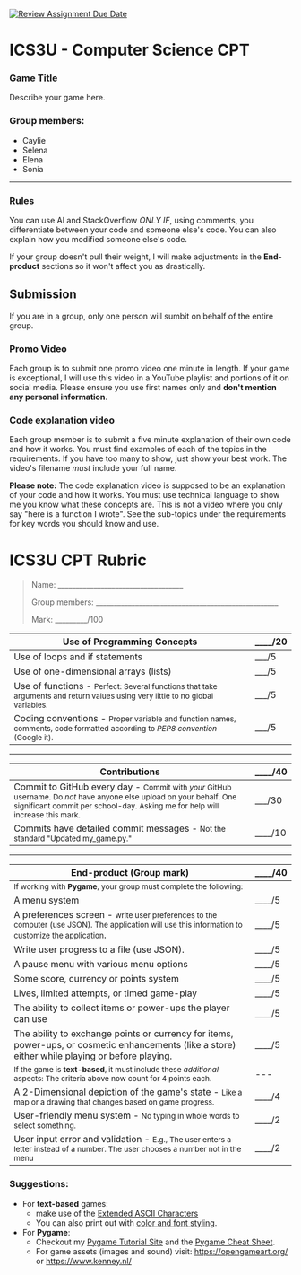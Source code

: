 [![Review Assignment Due Date](https://classroom.github.com/assets/deadline-readme-button-24ddc0f5d75046c5622901739e7c5dd533143b0c8e959d652212380cedb1ea36.svg)](https://classroom.github.com/a/N9Q0GUoC)
# ICS3U - Computer Science CPT

### Game Title
Describe your game here.

### Group members:
- Caylie
- Selena
- Elena
- Sonia

---

### Rules
You can use AI and StackOverflow *ONLY IF*, using comments, you differentiate between your code and someone else's code. You can also explain how you modified someone else's code.

If your group doesn't pull their weight, I will make adjustments in the **End-product** sections so it won't affect you as drastically.

## Submission
If you are in a group, only one person will sumbit on behalf of the entire group.

### Promo Video
Each group is to submit one promo video one minute in length. If your game is exceptional, I will use this video in a YouTube playlist and portions of it on social media. Please ensure you use first names only and **don't mention any personal information**.

### Code explanation video
Each group member is to submit a five minute explanation of their own code and how it works. You must find examples of each of the topics in the requirements. If you have too many to show, just show your best work. The video's filename *must* include your full name.

**Please note:** The code explanation video is supposed to be an explanation of your code and how it works. You must use technical language to show me you know what these concepts are. This is not a video where you only say "here is a function I wrote". See the sub-topics under the requirements for key words you should know and use.

# ICS3U CPT Rubric

> Name: ___________________________________
>
>Group members: ___________________________________________________
>
> Mark: _________/100

| Use of Programming Concepts | ____/20 |
| - | - |
| Use of loops and if statements | ___/5 |
| Use of one-dimensional arrays (lists) | ___/5 |
| Use of functions - <small>Perfect: Several functions that take arguments and return values using very little to no global variables.</small>| ___/5 |
| Coding conventions - <small>Proper variable and function names, comments, code formatted according to *PEP8 convention* (Google it).<small> | ___/5 |

---

| Contributions | ____/40 |
| - | - |
| Commit to GitHub every day - <small>Commit with *your* GitHub username. Do *not* have anyone else upload on your behalf. One significant commit per school-day. Asking me for help will increase this mark.</small> | ___/30 |
| Commits have detailed commit messages - <small>Not the standard "Updated my_game.py."</small> | ____/10 |

---

| End-product (Group mark) | ____/40 |
| - | - |
| <small>If working with **Pygame**, your group must complete the following:</small> ||
| A menu system | ____/5 |
| A preferences screen - <small>write user preferences to the computer (use JSON). The application will use this information to customize the application</small>. | ____/5 |
| Write user progress to a file (use JSON). | ____/5 |
| A pause menu with various menu options | ____/5 |
| Some score, currency or points system | ____/5 |
| Lives, limited attempts, or timed game-play | ____/5 |
| The ability to collect items or power-ups the player can use | ____/5 |
| The ability to exchange points or currency for items, power-ups, or cosmetic enhancements (like a store) either while playing or before playing. | ____/5|
| <small>If the game is **text-based**, it must include these *additional* aspects: The criteria above now count for 4 points each.</small> | --- |
| A 2-Dimensional depiction of the game's state - <small>Like a map or a drawing that changes based on game progress.</small> | ____/4 |
| User-friendly menu system - <small>No typing in whole words to select something.</small> | ____/2|
| User input error and validation - <small>E.g., The user enters a letter instead of a number. The user chooses a number not in the menu</small> | ____/2 |

### Suggestions:
- For **text-based** games:
    - make use of the [Extended ASCII Characters](https://www.lookuptables.com/text/extended-ascii-table)
    - You can also print out with [color and font styling](https://stackoverflow.com/questions/287871/how-do-i-print-colored-text-to-the-terminal).
- For **Pygame**:
    - Checkout my [Pygame Tutorial Site](https://mrgallo.github.io/fundamentals/pygame/index.html) and the [Pygame Cheat Sheet](https://mrgallo.github.io/fundamentals/pygame/pygame-cheatsheet.html).
    - For game assets (images and sound) visit: https://opengameart.org/ or https://www.kenney.nl/
